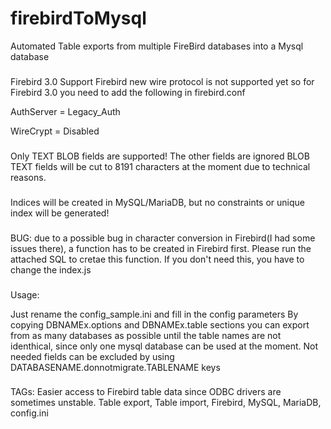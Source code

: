 # firebirdToMysql
Automated Table exports from multiple FireBird databases into a Mysql database

###
Firebird 3.0 Support
Firebird new wire protocol is not supported yet so for Firebird 3.0 you need to add the following in firebird.conf

AuthServer = Legacy_Auth

WireCrypt = Disabled

###
Only TEXT BLOB fields are supported! The other fields are ignored
BLOB TEXT fields will be cut to 8191 characters at the moment due to technical reasons. 

###
Indices will be created in MySQL/MariaDB, but no constraints or unique index will be generated!

###
BUG: due to a possible bug in character conversion in Firebird(I had some issues there), a function has to be created in Firebird first. Please run the attached SQL to cretae this function. If you don't need this, you have to change the index.js 


###
Usage:

Just rename the config_sample.ini and fill in the config parameters
By copying DBNAMEx.options and DBNAMEx.table sections you can export from as many databases as possible until the table names are not identhical, since only one mysql database can be used at the moment.
Not needed fields can be excluded by using DATABASENAME.donnotmigrate.TABLENAME keys

###
TAGs:
Easier access to Firebird table data since ODBC drivers are sometimes unstable.
Table export, Table import, Firebird, MySQL, MariaDB, config.ini
